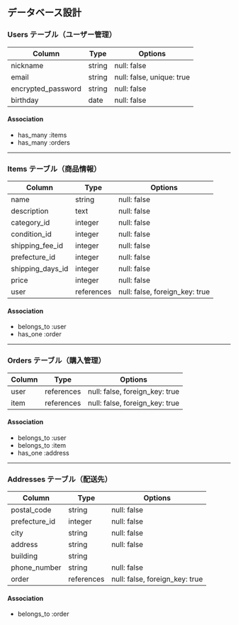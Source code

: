 ## データベース設計

### Users テーブル（ユーザー管理）

| Column             | Type   | Options                        |
|--------------------|--------|--------------------------------|
| nickname           | string | null: false                    |
| email              | string | null: false, unique: true      |
| encrypted_password | string | null: false                    |
| birthday           | date   | null: false                    |

#### Association
- has_many :items
- has_many :orders

---

### Items テーブル（商品情報）

| Column             | Type       | Options                        |
|--------------------|------------|--------------------------------|
| name               | string     | null: false                    |
| description        | text       | null: false                    |
| category_id        | integer    | null: false                    |
| condition_id       | integer    | null: false                    |
| shipping_fee_id    | integer    | null: false                    |
| prefecture_id      | integer    | null: false                    |
| shipping_days_id   | integer    | null: false                    |
| price              | integer    | null: false                    |
| user               | references | null: false, foreign_key: true |

#### Association
- belongs_to :user
- has_one :order

---

### Orders テーブル（購入管理）

| Column | Type       | Options                        |
|--------|------------|--------------------------------|
| user   | references | null: false, foreign_key: true |
| item   | references | null: false, foreign_key: true |

#### Association
- belongs_to :user
- belongs_to :item
- has_one :address

---

### Addresses テーブル（配送先）

| Column         | Type       | Options                        |
|----------------|------------|--------------------------------|
| postal_code    | string     | null: false                    |
| prefecture_id  | integer    | null: false                    |
| city           | string     | null: false                    |
| address        | string     | null: false                    |
| building       | string     |                                |
| phone_number   | string     | null: false                    |
| order          | references | null: false, foreign_key: true |

#### Association
- belongs_to :order